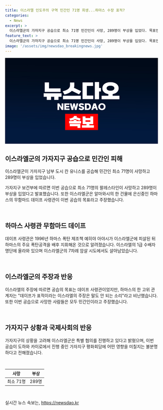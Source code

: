```yaml
---
title: 이스라엘 인도주의 구역 민간인 71명 희생...하마스 수장 표적?
categories:
  - News
excerpt: >
  이스라엘군의 가자지구 공습으로 최소 71명 민간인이 사망, 289명이 부상을 입었다. 목표인 사령관 명단에 올라 있는 알마와시를 향해 집중적으로 공격했으며, 사건에 대한 자체 조사를 진행 중이라고 밝혔다. 공습은 가자지구 평화회담에도 영향을 미칠 것으로 보이지만, 이번 사태가 미국과 세계의 무관심 속에서 대량 학살로 이어졌다는 비판이 나오고 있다.
feature_text: >
  이스라엘군의 가자지구 공습으로 최소 71명 민간인이 사망, 289명이 부상을 입었다. 목표인 사령관 명단에 올라 있는 알마와시를 향해 집중적으로 공격했으며, 사건에 대한 자체 조사를 진행 중이라고 밝혔다. 공습은 가자지구 평화회담에도 영향을 미칠 것으로 보이지만, 이번 사태가 미국과 세계의 무관심 속에서 대량 학살로 이어졌다는 비판이 나오고 있다.
image: '/assets/img/newsdao_breakingnews.jpg'
---
```


<p><img src="/assets/img/newsdao_breakingnews.jpg" alt="ontimetimes 속보" /></p>

<h2 data-ke-size="size26">이스라엘군의 가자지구 공습으로 민간인 피해</h2>

<p data-ke-size="size16">이스라엘군이 가자지구 남부 도시 칸 유니스를 공습해 민간인 최소 71명이 사망하고 289명이 부상을 입었습니다.</p>

<p data-ke-size="size16">가자지구 보건부에 따르면 이번 공습으로 최소 71명의 팔레스타인이 사망하고 289명이 부상을 입었다고 발표했습니다. 또한 이스라엘군은 알마와시의 한 건물에 은신중인 하마스의 무함마드 데이프 사령관이 이번 공습의 목표라고 주장했습니다.</p>

<p data-ke-size="size16">&nbsp;</p>

<h2 data-ke-size="size26">하마스 사령관 무함마드 데이프</h2>

<p data-ke-size="size16">데이프 사령관은 1996년 하마스 폭탄 제조책 예히야 아야시가 이스라엘군에 피살된 뒤 하마스의 주요 폭탄공격을 배후 지휘해온 것으로 알려졌습니다. 이스라엘의 1급 수배자 명단에 올라와 있으며 이스라엘군의 7차례 암살 시도에서도 살아남았습니다.</p>

<p data-ke-size="size16">&nbsp;</p>

<h2 data-ke-size="size26">이스라엘군의 주장과 반응</h2>

<p data-ke-size="size16">이스라엘의 주장에 따르면 공습의 목표는 데이프 사령관이었지만, 하마스의 한 고위 관계자는 "데이프가 표적이라는 이스라엘의 주장은 말도 안 되는 소리"라고 비난했습니다. 또한 이번 공습으로 사망한 사람들은 모두 민간인이라고 주장했습니다.</p>

<p data-ke-size="size16">&nbsp;</p>

<h2 data-ke-size="size26">가자지구 상황과 국제사회의 반응</h2>

<p data-ke-size="size16">가자지구의 상황을 고려해 이스라엘군은 특별 협의를 진행하고 있다고 밝혔으며, 이번 공습이 도하와 카이로에서 진행 중인 가자지구 평화회담에 어떤 영향을 미칠지는 불분명하다고 전해졌습니다.</p>

<p data-ke-size="size16">&nbsp;</p>

<table>
    <thead>
        <tr>
            <th style="text-align: center;">사망</th>
            <th style="text-align: center;">부상</th>
        </tr>
    </thead>
    <tbody>
        <tr>
            <td style="text-align: center;">최소 71명</td>
            <td style="text-align: center;">289명</td>
        </tr>
    </tbody>
</table>

<p data-ke-size="size16">&nbsp;</p>
실시간 뉴스 속보는, <a href="https://newsdao.kr" rel="dofollow">https://newsdao.kr</a>


